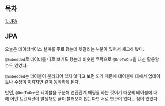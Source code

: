 ## 목차
[1. JPA](#jpa)   

## JPA
오늘은 데이터베이스 설계를 주로 했는데 헷갈리는 부분이 있어서 체크해 봤다.

`@Embedded`로 데이터를 따로 뺴기도 했는데 비슷한 맥락으로 `@OneToOne`을 대신 활용할 수도 있었다.

`@Embedded`는 테이블이 분리되어 있지 않다고 보면 되기 때문에 테이블에 대해서 업데이트나 수정이 이뤄지면 같이 동작하게 된다.

반면, `@OneToOne`은 테이블을 구분해 연관관계 매핑을 하는 것이기 때문에 테이블에 대해 어떤 트렌젝션이 발생해도 굳이 불러오지 않는다면 서로 연관이 없다는 점이 있었다.